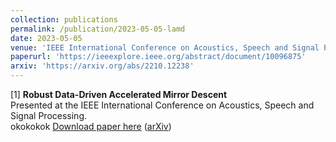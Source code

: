 ```yaml
---
collection: publications
permalink: /publication/2023-05-05-lamd
date: 2023-05-05
venue: 'IEEE International Conference on Acoustics, Speech and Signal Processing'
paperurl: 'https://ieeexplore.ieee.org/abstract/document/10096875'
arxiv: 'https://arxiv.org/abs/2210.12238'
---
```

[1] **Robust Data-Driven Accelerated Mirror Descent**  
Presented at the IEEE International Conference on Acoustics, Speech and Signal Processing.  
okokokok
[Download paper here](https://ieeexplore.ieee.org/abstract/document/10096875) ([arXiv](https://arxiv.org/abs/2210.12238))
